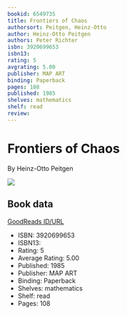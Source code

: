 ```yaml
---
bookid: 6549735
title: Frontiers of Chaos
authorsort: Peitgen, Heinz-Otto
author: Heinz-Otto Peitgen
authors: Peter Richter
isbn: 3920699653
isbn13: 
rating: 5
avgrating: 5.00
publisher: MAP ART
binding: Paperback
pages: 108
published: 1985
shelves: mathematics
shelf: read
review: 
---
```


# Frontiers of Chaos

By Heinz-Otto Peitgen

![](https://i.gr-assets.com/images/S/compressed.photo.goodreads.com/books/1245091834l/6549735.jpg)

## Book data

[GoodReads ID/URL](https://www.goodreads.com/book/show/6549735)

- ISBN: 3920699653
- ISBN13: 
- Rating: 5
- Average Rating: 5.00
- Published: 1985
- Publisher: MAP ART
- Binding: Paperback
- Shelves: mathematics
- Shelf: read
- Pages: 108

